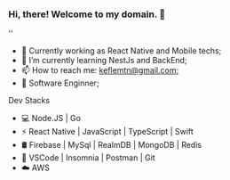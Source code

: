 ### Hi, there! Welcome to my domain. 👋

<!--
**KeflemTrindade/KeflemTrindade** is a ✨ _special_ ✨ repository because its `README.md` (this file) appears on your GitHub profile.

Here are some ideas to get you started:
-->
''
- 🔭 Currently working as React Native and Mobile techs;
- 🌱 I’m currently learning NestJs and BackEnd;
- 📫 How to reach me: [keflemtn@gmail.com;](https://www.linkedin.com/in/keflem-trindade-905938164/)
- 💼 Software Enginner;

 Dev Stacks
 
- 💻 Node.JS | Go
- ⚡ React Native | JavaScript | TypeScript | Swift
- 🛢 Firebase | MySql | RealmDB | MongoDB | Redis
- 🔧 VSCode | Insomnia | Postman | Git
- ☁️  AWS
